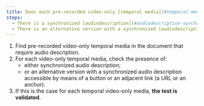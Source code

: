 ```yaml
---
title: Does each pre-recorded video-only [temporal media](#temporal-media-type-sound-video-and-synchronize) verify, if necessary, one of these conditions (except in special cases)?
steps:
  - There is a synchronized [audiodescription](#audiodescription-synchronized-media-temporal).
  - There is an alternative version with a synchronized [audiodescription](#audiodescription-synchronized-media-temporal).
---
```


1. Find pre-recorded video-only temporal media in the document that require audio description.
2. For each video-only temporal media, check the presence of:
   - either synchronized audio description;
   - or an alternative version with a synchronized audio description accessible by means of a button or an adjacent link (a URL or an anchor).
3. If this is the case for each temporal video-only media, **the test is validated**.
